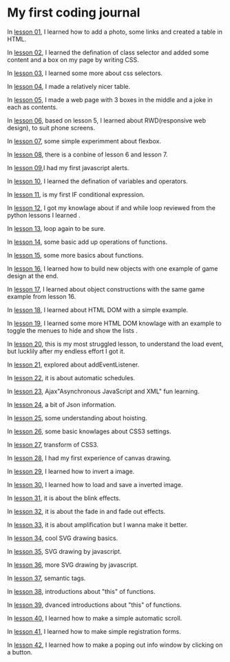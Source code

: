 # My first coding journal 

 In [lesson 01](https://github.com/yq86/Demo-Javascript/tree/master/L01%20html%20basic), I learned how to add a photo, some links and created a table in HTML.

 In [lesson 02](https://github.com/yq86/Demo-Javascript/tree/master/L02%20css%20baisc), I learned the defination of class selector and added some content and a box on my page by writing CSS.
 
  In [lesson 03](https://github.com/yq86/Demo-Javascript/tree/master/L03%20css%20selector), I learned some more about css selectors.

  In [lesson 04](https://github.com/yq86/Demo-Javascript/tree/master/L04%20css%20form), I made a relatively nicer table.
  
  In [lesson 05](https://github.com/yq86/Demo-Javascript/tree/master/L05%20css%20webpage%20layout), I made a web page with 3 boxes in the middle and a joke in each as contents. 
  
  In [lesson 06](https://github.com/yq86/Demo-Javascript/tree/master/L06%20css%20RWD%20layout), based on lesson 5, I learned about RWD(responsive web design), to suit phone screens. 

  In [lesson 07](https://github.com/yq86/Demo-Javascript/tree/master/L07%20css3%20flexbox), some simple experimment about flexbox. 
  
  In [lesson 08](https://github.com/yq86/Demo-Javascript/tree/master/L08%20css3%20flexbox%20and%20RWD), there is a conbine of lesson 6 and lesson 7.
  
  In [lesson 09](https://github.com/yq86/Demo-Javascript/tree/master/L09%20css%20Javascript%20intro),I had my first javascript alerts.
   
  In [lesson 10](https://github.com/yq86/Demo-Javascript/tree/master/L10%20Javascript%20variable%20and%20operator), I learned the defination of variables and operators.
   
  In [lesson 11](https://github.com/yq86/Demo-Javascript/tree/master/L11%20Javascript%20processControl--judgement), is my first IF conditional expression.
  
  In [lesson 12](https://github.com/yq86/Demo-Javascript/tree/master/L12%20Javascript%20processControl--loop), I got my knowlage about if and while loop reviewed from the python lessons I learned .
  
  In [lesson 13](https://github.com/yq86/Demo-Javascript/tree/master/L13%20Javascript%20processControl--loopAgain), loop again to be sure.
  
  In [lesson 14](https://github.com/yq86/Demo-Javascript/tree/master/L14%20Javascript%20function--basic), some basic add up operations of functions. 
  
  In [lesson 15](https://github.com/yq86/Demo-Javascript/tree/master/L15%20Javascript%20function--extended), some more basics about functions. 
  
  In [lesson 16](https://github.com/yq86/Demo-Javascript/tree/master/L16%20Javascript%20object--basic), I learned how to build new objects with one example of game design at the end. 
  
  In [lesson 17](https://github.com/yq86/Demo-Javascript/tree/master/L17Javascript%20object--condtruction), I learned about object constructions with the same game example from lesson 16.   
  
  In [lesson 18](https://github.com/yq86/Demo-Javascript/tree/master/L18%20HTML%20DOM-basic), I learned about HTML DOM with a simple example. 
  
  In [lesson 19](https://github.com/yq86/Demo-Javascript/tree/master/L19%20HTML%20DOM-toggle), I learned some more HTML DOM knowlage with an example to toggle the menues to hide and show the lists .  
  
  In [lesson 20](https://github.com/yq86/Demo-Javascript/tree/master/L20%20Javascript%20eventHandler--baisc), this is my most struggled lesson, to understand the load event, but lucklily after my endless effort I got it.     

  In [lesson 21](https://github.com/yq86/Demo-Javascript/tree/master/L21%20javascrit%20eventHandler-Event%20Object), explored about addEventListener.
  
  In [lesson 22](https://github.com/yq86/Demo-Javascript/tree/master/L22%20javascript%20auto%20schedule), it is about automatic schedules.  
  
  In [lesson 23](https://github.com/yq86/Demo-Javascript/tree/master/L23%20Javascript%20AJAX%20-JS%20and%20webserver/www), Ajax"Asynchronous JavaScript and XML" fun learning.  

  In [lesson 24](https://github.com/yq86/Demo-Javascript/tree/master/L24%20JSON%20baisc), a bit of Json information. 

  In [lesson 25](https://github.com/yq86/Demo-Javascript/tree/master/L25%20Hoisting), some understanding about hoisting. 
  
   In [lesson 26](https://github.com/yq86/Demo-Javascript/tree/master/L26%20CSS3%20entrance), some basic knowlages about CSS3 settings.

 In [lesson 27](https://github.com/yq86/Demo-Javascript/tree/master/L27%20CSS3%20transform), transform of CSS3.

In [lesson 28](https://github.com/yq86/Demo-Javascript/tree/master/L28%20Canvas%20draw%20basic), I had my first experience of canvas drawing.

In [lesson 29](https://github.com/yq86/Demo-Javascript/tree/master/L29%20Canvas%20draw%20image%20invert), I learned how to invert a image.

In [lesson 30](https://github.com/yq86/Demo-Javascript/tree/master/L30%20Canvas%20image%20upload%20and%20download), I learned how to load and save a inverted image.
 
In [lesson 31](https://github.com/yq86/Demo-Javascript/tree/master/L31%20CSS3%20animation%20basic%20animation), it is about the blink effects.

In [lesson 32](https://github.com/yq86/Demo-Javascript/tree/master/L32%20CSS3%20transition%20fadeIn%20and%20fadeOut), it is about the fade in and fade out effects.

In [lesson 33](https://github.com/yq86/Demo-Javascript/tree/master/L33%20Javascript%20animation-amplification), it is about amplification but I wanna make it better.

In [lesson 34](https://github.com/yq86/Demo-Javascript/tree/master/L34%20SVG%20draw%20bsic), cool SVG drawing basics.

In [lesson 35](https://github.com/yq86/Demo-Javascript/tree/master/L35%20SVG%20draw%20with%20Javascript), SVG drawing by javascript.

In [lesson 36](https://github.com/yq86/Demo-Javascript/tree/master/L36%20SVG%20%E5%90%91%E9%87%8F%E7%BB%98%E5%9B%BE%20%E5%BB%BA%E7%AB%8B%E7%BB%98%E5%9B%BE%E6%93%8D%E4%BD%9C%E7%95%8C%E9%9D%A2), more SVG drawing by javascript.

In [lesson 37](https://github.com/yq86/Demo-Javascript/tree/master/L37%20HTML5%20semantic%20tags), semantic tags.

In [lesson 38](https://github.com/yq86/Demo-Javascript/tree/master/L38%20function--%20this--%20basic), introductions about "this" of functions.

In [lesson 39](https://github.com/yq86/Demo-Javascript/tree/master/L39%20function--%20this--%20extended), dvanced introductions about "this" of functions.

In [lesson 40](https://github.com/yq86/Demo-Javascript/tree/master/L40%20scroll), I learned how to make a simple automatic scroll.

In [lesson 41](https://github.com/yq86/Demo-Javascript/tree/master/L41%20Form%20registration%20form), I learned how to make simple registration forms.

In [lesson 42](https://github.com/yq86/Demo-Javascript/tree/master/L42%20simple%20poping%20window), I learned how to make a poping out info window by clicking on a button.
